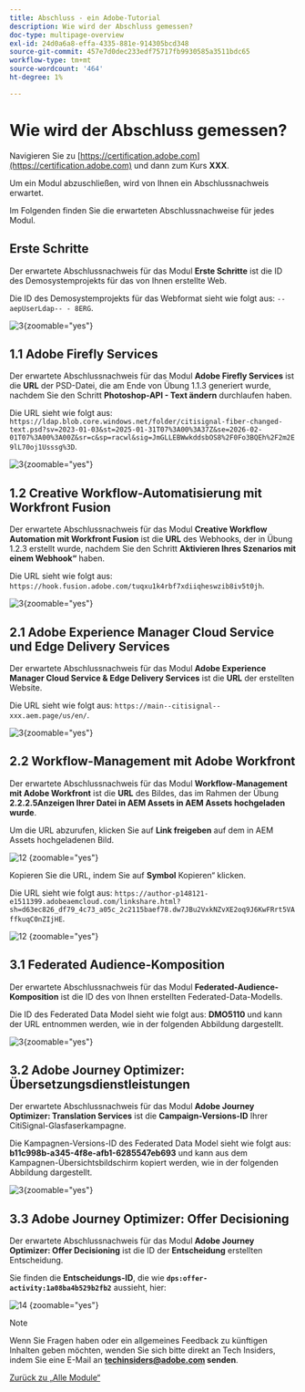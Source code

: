 ```yaml
---
title: Abschluss - ein Adobe-Tutorial
description: Wie wird der Abschluss gemessen?
doc-type: multipage-overview
exl-id: 24d0a6a8-effa-4335-881e-914305bcd348
source-git-commit: 457e7d0dec233edf75717fb9930585a3511bdc65
workflow-type: tm+mt
source-wordcount: '464'
ht-degree: 1%

---
```


# Wie wird der Abschluss gemessen?

Navigieren Sie zu [https://certification.adobe.com](https://certification.adobe.com) und dann zum Kurs **XXX**.

Um ein Modul abzuschließen, wird von Ihnen ein Abschlussnachweis erwartet.

Im Folgenden finden Sie die erwarteten Abschlussnachweise für jedes Modul.

## Erste Schritte

Der erwartete Abschlussnachweis für das Modul **Erste Schritte** ist die ID des Demosystemprojekts für das von Ihnen erstellte Web.

Die ID des Demosystemprojekts für das Webformat sieht wie folgt aus: `--aepUserLdap-- - 8ERG`.

![3](./assets/images/module0dtl.png){zoomable="yes"}


## 1.1 Adobe Firefly Services

Der erwartete Abschlussnachweis für das Modul **Adobe Firefly Services** ist die **URL** der PSD-Datei, die am Ende von Übung 1.1.3 generiert wurde, nachdem Sie den Schritt **Photoshop-API - Text ändern** durchlaufen haben.

Die URL sieht wie folgt aus: `https://ldap.blob.core.windows.net/folder/citisignal-fiber-changed-text.psd?sv=2023-01-03&st=2025-01-31T07%3A00%3A37Z&se=2026-02-01T07%3A00%3A00Z&sr=c&sp=racwl&sig=JmGLLEBWwkddsbOS8%2F0Fo3BQEh%2F2m2E9lL70oj1Usssg%3D`.

![3](./assets/images/ps24.png){zoomable="yes"}

## 1.2 Creative Workflow-Automatisierung mit Workfront Fusion

Der erwartete Abschlussnachweis für das Modul **Creative Workflow Automation mit Workfront Fusion** ist die **URL** des Webhooks, der in Übung 1.2.3 erstellt wurde, nachdem Sie den Schritt **Aktivieren Ihres Szenarios mit einem Webhook“** haben.

Die URL sieht wie folgt aus: `https://hook.fusion.adobe.com/tuqxu1k4rbf7xdiiqheswzib8iv5t0jh`.

![3](./assets/images/wff.png){zoomable="yes"}

## 2.1 Adobe Experience Manager Cloud Service und Edge Delivery Services

Der erwartete Abschlussnachweis für das Modul **Adobe Experience Manager Cloud Service &amp; Edge Delivery Services** ist die **URL** der erstellten Website.

Die URL sieht wie folgt aus: `https://main--citisignal--xxx.aem.page/us/en/`.

![3](./assets/images/aemcsweb.png){zoomable="yes"}

## 2.2 Workflow-Management mit Adobe Workfront

Der erwartete Abschlussnachweis für das Modul **Workflow-Management mit Adobe Workfront** ist die **URL** des Bildes, das im Rahmen der Übung **2.2.2.5Anzeigen Ihrer Datei in AEM Assets in AEM Assets hochgeladen wurde**.

Um die URL abzurufen, klicken Sie auf **Link freigeben** auf dem in AEM Assets hochgeladenen Bild.

![12 &#x200B;](./assets/images/wflink1.png){zoomable="yes"}

Kopieren Sie die URL, indem Sie auf **Symbol** Kopieren“ klicken.

Die URL sieht wie folgt aus: `https://author-p148121-e1511399.adobeaemcloud.com/linkshare.html?sh=d63ec826_df79_4c73_a05c_2c2115baef78.dw7JBu2VxkNZvXE2oq9J6KwFRrt5VAffkuqC0nZIjHE`.

![12 &#x200B;](./assets/images/wflink2.png){zoomable="yes"}

## 3.1 Federated Audience-Komposition

Der erwartete Abschlussnachweis für das Modul **Federated-Audience-Komposition** ist die ID des von Ihnen erstellten Federated-Data-Modells.

Die ID des Federated Data Model sieht wie folgt aus: **DMO5110** und kann der URL entnommen werden, wie in der folgenden Abbildung dargestellt.

![3](./assets/images/completemodule3fac.png){zoomable="yes"}

## 3.2 Adobe Journey Optimizer: Übersetzungsdienstleistungen

Der erwartete Abschlussnachweis für das Modul **Adobe Journey Optimizer: Translation Services** ist die **Campaign-Versions-ID** Ihrer CitiSignal-Glasfaserkampagne.

Die Kampagnen-Versions-ID des Federated Data Model sieht wie folgt aus: **b11c998b-a345-4f8e-afb1-6285547eb693** und kann aus dem Kampagnen-Übersichtsbildschirm kopiert werden, wie in der folgenden Abbildung dargestellt.

![3](./assets/images/completemodule32ajotransl.png){zoomable="yes"}

## 3.3 Adobe Journey Optimizer: Offer Decisioning

Der erwartete Abschlussnachweis für das Modul **Adobe Journey Optimizer: Offer Decisioning** ist die ID der **Entscheidung** erstellten Entscheidung.

Sie finden die **Entscheidungs-ID**, die wie **`dps:offer-activity:1a08ba4b529b2fb2`** aussieht, hier:

![14 &#x200B;](./assets/images/offers.png){zoomable="yes"}

>[!NOTE]
>
>Wenn Sie Fragen haben oder ein allgemeines Feedback zu künftigen Inhalten geben möchten, wenden Sie sich bitte direkt an Tech Insiders, indem Sie eine E-Mail an **techinsiders@adobe.com senden**.

[Zurück zu „Alle Module“](./overview.md)
